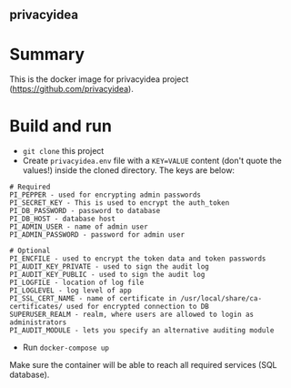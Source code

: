privacyidea
---------

# Summary

This is the docker image for privacyidea project
(https://github.com/privacyidea).

# Build and run

* `git clone` this project  
* Create `privacyidea.env` file with a `KEY=VALUE` content
  (don't quote the values!) inside the cloned directory. The keys are below:

```
# Required
PI_PEPPER - used for encrypting admin passwords
PI_SECRET_KEY - This is used to encrypt the auth_token
PI_DB_PASSWORD - password to database
PI_DB_HOST - database host
PI_ADMIN_USER - name of admin user
PI_ADMIN_PASSWORD - password for admin user

# Optional
PI_ENCFILE - used to encrypt the token data and token passwords
PI_AUDIT_KEY_PRIVATE - used to sign the audit log
PI_AUDIT_KEY_PUBLIC - used to sign the audit log
PI_LOGFILE - location of log file
PI_LOGLEVEL - log level of app
PI_SSL_CERT_NAME - name of certificate in /usr/local/share/ca-certificates/ used for encrypted connection to DB
SUPERUSER_REALM - realm, where users are allowed to login as administrators
PI_AUDIT_MODULE - lets you specify an alternative auditing module

```
* Run `docker-compose up`

Make sure the container will be able to reach all required services
(SQL database).
